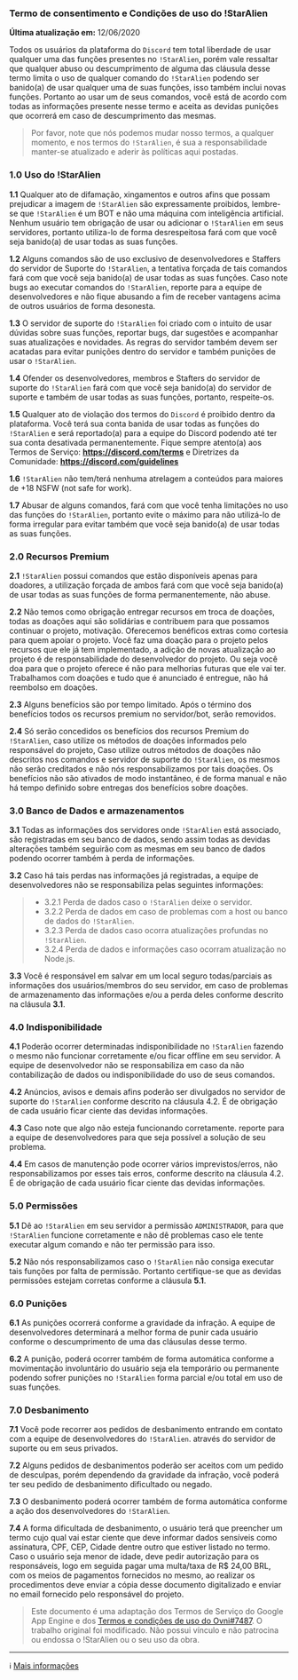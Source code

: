 ### Termo de consentimento e Condições de uso do !StarAlien
**Última atualização em:** 12/06/2020

Todos os usuários da plataforma do `Discord` tem total liberdade de usar qualquer uma das funções 
presentes no `!StarAlien`, porém vale ressaltar que qualquer abuso ou descumprimento de alguma das cláusula 
desse termo limita o uso de qualquer comando do `!StarAlien` podendo ser banido(a) de usar 
qualquer uma de suas funções, isso também inclui novas funções. Portanto ao usar um de seus comandos, você está de acordo com todas as informações presente 
nesse termo e aceita as devidas punições que ocorrerá em caso de descumprimento das mesmas.

> Por favor, note que nós podemos mudar nosso termos, a qualquer momento, e nos termos do `!StarAlien`, é sua a responsabilidade manter-se atualizado e aderir às políticas aqui postadas.

### 1.0 Uso do !StarAlien
**1.1** Qualquer ato de difamação, xingamentos e outros afins que possam prejudicar a imagem de 
`!StarAlien` são expressamente proibidos, lembre-se que `!StarAlien` é um BOT e não uma máquina com 
inteligência artificial. Nenhum usuário tem obrigação de usar ou adicionar o `!StarAlien` em seus 
servidores, portanto utiliza-lo de forma desrespeitosa fará com que você seja banido(a) de usar 
todas as suas funções.

**1.2** Alguns comandos são de uso exclusivo de desenvolvedores e Staffers do servidor de Suporte do 
`!StarAlien`, a tentativa forçada de tais comandos fará com que você seja banido(a) de usar todas as suas 
funções. Caso note bugs ao executar comandos do `!StarAlien`, reporte para a equipe de desenvolvedores 
e não fique abusando a fim de receber vantagens acima de outros usuários de forma desonesta.

**1.3** O servidor de suporte do `!StarAlien` foi criado com o intuito de usar dúvidas sobre suas funções, reportar bugs, dar sugestões e acompanhar suas atualizações e novidades. As regras do servidor 
também devem ser acatadas para evitar punições dentro do servidor e também punições de usar o `!StarAlien`.

**1.4** Ofender os desenvolvedores, membros e Stafters do servidor de suporte do `!StarAlien` fará com que 
você seja banido(a) do servidor de suporte e também de usar todas as suas funções, portanto, 
respeite-os.

**1.5** Qualquer ato de violação dos termos do `Discord` é proibido dentro da plataforma. Você terá sua 
conta banida de usar todas as funções do `!StarAlien` e será reportado(a) para a equipe do Discord 
podendo até ter sua conta desativada permanentemente. Fique sempre atento(a) aos Termos de 
Serviço: __https://discord.com/terms__ e Diretrizes da Comunidade: __https://discord.com/guidelines__

**1.6** `!StarAlien` não tem/terá nenhuma atrelagem a conteúdos para maiores de +18 NSFW (not safe for work).

**1.7** Abusar de alguns comandos, fará com que você tenha limitações no uso das funções do `!StarAlien`, 
portanto evite o máximo para não utilizá-lo de forma irregular para evitar também que você seja 
banido(a) de usar todas as suas funções.

### 2.0 Recursos Premium
**2.1** `!StarAlien` possui comandos que estão disponíveis apenas para doadores, a utilização forçada 
de ambos fará com que você seja banido(a) de usar todas as suas funções de forma 
permanentemente, não abuse.

**2.2** Não temos como obrigação entregar recursos em troca de doações, todas as doações aqui são solidárias e contribuem para que possamos continuar o projeto, motivação.
Oferecemos benéficos extras como cortesia para quem apoiar o projeto. Você faz uma doação para o projeto pelos recursos que ele já tem implementado, a adição de novas atualização ao projeto é de responsabilidade do desenvolvedor do projeto. Ou seja você doa para que o projeto oferece é não para melhorias futuras que ele vai ter. 
Trabalhamos com doações e tudo que é anunciado é entregue, não há reembolso em doações.

**2.3** Alguns benefícios são por tempo limitado. Após o término dos benefícios 
todos os recursos premium no servidor/bot, serão removidos.

**2.4** Só serão concedidos os benefícios dos recursos Premium do `!StarAlien`, caso utilize os métodos de 
doações informados pelo responsável do projeto, Caso utilize outros métodos de doações não descritos nos comandos e 
servidor de suporte do `!StarAlien`, os mesmos não serão creditados e não nós responsabilizamos por tais 
doações. Os benefícios não são ativados de modo instantâneo, é de forma manual e não há tempo definido sobre entregas dos benefícios sobre doações.

### 3.0 Banco de Dados e armazenamentos
**3.1** Todas as informações dos servidores onde `!StarAlien` está associado, são registradas em seu banco 
de dados, sendo assim todas as devidas alterações também seguirão com as mesmas em seu 
banco de dados podendo ocorrer também à perda de informações.

**3.2** Caso há tais perdas nas informações já registradas, a equipe de desenvolvedores não se 
responsabiliza pelas seguintes informações:

> * 3.2.1 Perda de dados caso o `!StarAlien` deixe o servidor.
> * 3.2.2 Perda de dados em caso de problemas com a host ou banco de dados do `!StarAlien`.
> * 3.2.3 Perda de dados caso ocorra atualizações profundas no `!StarAlien`.
> * 3.2.4 Perda de dados e informações caso ocorram atualização no Node.js.

**3.3** Você é responsável em salvar em um local seguro todas/parciais as informações dos 
usuários/membros do seu servidor, em caso de problemas de armazenamento das informações e/ou 
a perda deles conforme descrito na cláusula **3.1**.

### 4.0 Indisponibilidade
**4.1** Poderão ocorrer determinadas indisponibilidade no `!StarAlien` fazendo o mesmo não funcionar 
corretamente e/ou ficar offline em seu servidor. A equipe de desenvolvedor não se responsabiliza 
em caso da não contabilização de dados ou indisponibilidade do uso de seus comandos.

**4.2** Anúncios, avisos e demais afins poderão ser divulgados no servidor de suporte do `!StarAlien` 
conforme descrito na cláusula 4.2. É de obrigação de cada usuário ficar ciente das devidas 
informações.

**4.3** Caso note que algo não esteja funcionando corretamente. reporte para a equipe de 
desenvolvedores para que seja possível a solução de seu problema.

**4.4** Em casos de manutenção pode ocorrer vários imprevistos/erros, não responsabilizamos por esses tais erros, conforme descrito na cláusula 4.2. É de obrigação de cada usuário ficar ciente das devidas 
informações.

### 5.0 Permissões
**5.1** Dê ao `!StarAlien` em seu servidor a permissão ``ADMINISTRADOR``, para que 
`!StarAlien` funcione corretamente e não dê problemas caso ele tente executar algum comando e não ter 
permissão para isso.

**5.2** Não nós responsabilizamos caso o `!StarAlien` não consiga executar tais funções por falta de permissão. 
Portanto certifique-se que as devidas permissões estejam corretas conforme a cláusula **5.1**.

### 6.0 Punições 

**6.1** As punições ocorrerá conforme a gravidade da infração. A equipe de desenvolvedores determinará a melhor forma de punir cada usuário conforme o descumprimento de uma das cláusulas desse termo.  

**6.2** A punição, poderá ocorrer também de forma automática conforme a movimentação involuntário do usuário seja ela temporário ou permanente podendo sofrer punições no `!StarAlien` forma  parcial e/ou total em uso de suas funções. 

### 7.0 Desbanimento 
**7.1** Você pode recorrer aos pedidos de desbanimento entrando em contato com a equipe de desenvolvedores do `!StarAlien`. através do servidor de suporte ou em seus privados. 

**7.2** Alguns pedidos de desbanimentos poderão ser aceitos com um pedido de desculpas, porém dependendo da gravidade da infração, você poderá ter seu pedido de desbanimento dificultado ou negado. 

**7.3** O desbanimento poderá ocorrer também de forma automática conforme a ação dos desenvolvedores do `!StarAlien`. 

**7.4** A forma dificultada de desbanimento, o usuário terá que preencher um termo cujo qual vai estar ciente que deve informar dados sensíveis como  assinatura, CPF, CEP, Cidade dentre outro que estiver listado no termo. 
Caso o usuário seja menor de idade, deve pedir autorização para os responsáveis, logo em seguida pagar uma multa/taxa de R$ 24,00 BRL, com os meios de pagamentos fornecidos no mesmo, ao realizar os procedimentos deve enviar a cópia desse documento digitalizado e enviar no email fornecido pelo responsável do projeto.

> Este documento é uma adaptação dos Termos de Serviço do Google App Engine e dos [Termos e condições de uso do Ovni#7487](https://docs.ovnibot.com.br/terms). O trabalho original foi modificado. Não possui vínculo e não patrocina ou endossa o !StarAlien ou o seu uso da obra.

---------------------------------------------------------------------------------------------------

ℹ [Mais informações](https://github.com/StarlineBR/staralien/wiki)



